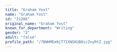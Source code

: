 ```yaml
---
title: "Graham Yost"
name: "Graham Yost"
id: "21206"
original_name: "Graham Yost"
known_for_department: "Writing"
gender: "2"
adult: "false"
profile_path: "/7BWHMEm9jT7IXNSKUB8icZnyRtZ.jpg"
---
```

